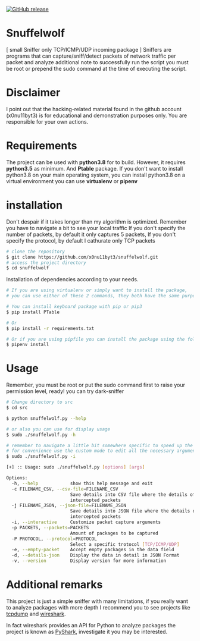 [![GitHub release](https://img.shields.io/badge/release-v1.0.0-green)](https://github.com/x0nu11byt3/snuffelwolf)

# Snuffelwolf
[ small Sniffer only TCP/ICMP/UDP incoming package ] Sniffers are programs that can capture/sniff/detect packets of network traffic per packet and analyze additional note to successfully run the script you must be root or prepend the sudo command at the time of executing the script.

# Disclaimer
I point out that the hacking-related material found in the github account (x0nu11byt3) is for educational and demonstration purposes only. You are responsible for your own actions.

# Requirements
The project can be used with **python3.8** for to build. However, it requires **python3.5** as minimum. And  **Ptable** package. 
If you don't want to install python3.8 on your main operating system, you can install python3.8 on a virtual environment you can use **virtualenv** or **pipenv**

# installation
Don't despair if it takes longer than my algorithm is optimized. Remember you have to navigate a bit to see your local traffic
If you don't specify the number of packets, by default it only captures 5 packets, If you don't specify the protocol, by default I cathurate only TCP packets

```sh
# clone the repository
$ git clone https://github.com/x0nu11byt3/snuffelwolf.git
# access the project directory
$ cd snuffelwolf
```

Installation of dependencies according to your needs.

```sh
# If you are using virtualenv or simply want to install the package, 
# you can use either of these 2 commands, they both have the same purpose

# You can install keyboard package with pip or pip3
$ pip install PTable

# Or 
$ pip install -r requirements.txt

# Or if you are using pipfile you can install the package using the following command
$ pipenv install
```
# Usage
Remember,  you must be root or put the sudo command first to raise your permission level, ready! you can try dark-sniffer


```sh
# Change directory to src
$ cd src

$ python snuffelwolf.py --help

# or also you can use for display usage
$ sudo ./snuffelwolf.py -h

# remember to navigate a little bit somewhere specific to speed up the capture of packets
# for convenience use the custom mode to edit all the necessary arguments
$ sudo ./snuffelwolf.py -i
```

```sh
[+] :: Usage: sudo ./snuffelwolf.py [options] [args]

Options:
  -h, --help            show this help message and exit
  -c FILENAME_CSV, --csv-file=FILENAME_CSV
                        Save details into CSV file where the details of the
                        intercepted packets
  -j FILENAME_JSON, --json-file=FILENAME_JSON
                        Save details into JSON file where the details of the
                        intercepted packets
  -i, --interactive     Customize packet capture arguments
  -p PACKETS, --packets=PACKETS
                        Amount of packages to be captured
  -P PROTOCOL, --protocol=PROTOCOL
                        Select a specific trotocol [TCP/ICMP/UDP]
  -e, --empty-packet    Accept empty packages in the data field
  -d, --details-json    Display the data in detail in JSON Format
  -v, --version         Display version for more information
```

# Additional remarks
This project is just a simple sniffer with many limitations, if you really want to analyze packages with more depth I recommend you to see projects like [tcpdump](https://www.tcpdump.org/) and [wireshark](https://www.wireshark.org/). 

In fact wireshark provides an API for Python to analyze packages the project is known as [PyShark](https://kiminewt.github.io/pyshark/), investigate it you may be interested.
